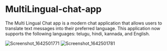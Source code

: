 # MultiLingual-chat-app
The Multi Lingual Chat app is a modern chat application that allows users to translate text messages into their preferred language. This application now supports the following languages: telugu, hindi, kannada, and English.

![Screenshot_1642501771](https://user-images.githubusercontent.com/65599992/149920476-220aec72-1f9a-402a-a044-c9f196d2839f.png)
![Screenshot_1642501781](https://user-images.githubusercontent.com/65599992/149920628-03b49c11-9532-4353-8a69-2ff9123ab593.png)
